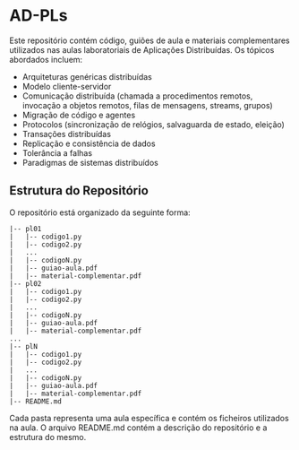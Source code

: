 # AD-PLs

Este repositório contém código, guiões de aula e materiais complementares utilizados nas aulas laboratoriais de Aplicações Distribuídas.
Os tópicos abordados incluem:
- Arquiteturas genéricas distribuídas
- Modelo cliente-servidor
- Comunicação distribuída (chamada a procedimentos remotos, invocação a objetos remotos, filas de mensagens, streams, grupos)
- Migração de código e agentes
- Protocolos (sincronização de relógios, salvaguarda de estado, eleição)
- Transações distribuídas
- Replicação e consistência de dados
- Tolerância a falhas
- Paradigmas de sistemas distribuídos

## Estrutura do Repositório

O repositório está organizado da seguinte forma:

```
|-- pl01
|   |-- codigo1.py
|   |-- codigo2.py
|   ...
|   |-- codigoN.py
|   |-- guiao-aula.pdf
|   |-- material-complementar.pdf
|-- pl02
|   |-- codigo1.py
|   |-- codigo2.py
|   ...
|   |-- codigoN.py
|   |-- guiao-aula.pdf
|   |-- material-complementar.pdf
...
|-- plN
|   |-- codigo1.py
|   |-- codigo2.py
|   ...
|   |-- codigoN.py
|   |-- guiao-aula.pdf
|   |-- material-complementar.pdf
|-- README.md
```

Cada pasta representa uma aula específica e contém os ficheiros utilizados na aula. O arquivo README.md contém a descrição do repositório e a estrutura do mesmo.
